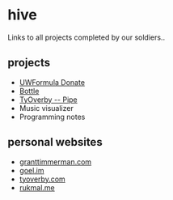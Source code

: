 hive
====

Links to all projects completed by our soldiers..

## projects
 - [UWFormula Donate](http://donate.uwformula.com)
 - [Bottle](http://trybottle.com)
 - [TyOverby -- Pipe](https://github.com/TyOverby/Pipe)
 - Music visualizer
 - Programming notes

## personal websites
 - [granttimmerman.com](http://www.granttimmerman.com)
 - [goel.im](http://www.goel.im)
 - [tyoverby.com](http://tyoverby.com)
 - [rukmal.me](http://rukmal.me)
